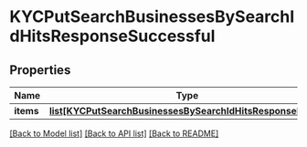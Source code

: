# KYCPutSearchBusinessesBySearchIdHitsResponseSuccessful

## Properties
Name | Type | Description | Notes
------------ | ------------- | ------------- | -------------
**items** | [**list[KYCPutSearchBusinessesBySearchIdHitsResponseItems]**](KYCPutSearchBusinessesBySearchIdHitsResponseItems.md) |  | [optional] 

[[Back to Model list]](../README.md#documentation-for-models) [[Back to API list]](../README.md#documentation-for-api-endpoints) [[Back to README]](../README.md)

